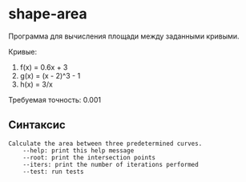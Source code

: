 # shape-area

Программа для вычисления площади между заданными кривыми.

Кривые:
1) f(x) = 0.6x + 3
2) g(x) = (x - 2)^3 - 1
3) h(x) = 3/x

Требуемая точность: 0.001

## Синтаксис

```
Calculate the area between three predetermined curves.
    --help: print this help message
    --root: print the intersection points
    --iters: print the number of iterations performed
    --test: run tests

```
